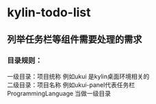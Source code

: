 # kylin-todo-list

## 列举任务栏等组件需要处理的需求

### 目录规则：
一级目录：项目统称 例如ukui 是kylin桌面环境相关的 </br>
二级目录：项目名称 例如ukui-panel代表任务栏 </br>
ProgrammingLanguage 当做一级目录
